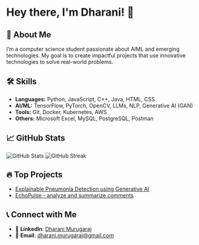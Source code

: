 # Hey there, I'm Dharani! 👋

## 🚀 About Me
I’m a computer science student passionate about AIML and emerging technologies. My goal is to create impactful projects that use innovative technologies to solve real-world problems.

## 🛠️ Skills
- **Languages:** Python, JavaScript, C++, Java, HTML, CSS
- **AI/ML:** TensorFlow, PyTorch, OpenCV, LLMs, NLP, Generative AI (GAN)
- **Tools:** Git, Docker, Kubernetes, AWS
- **Others:** Microsoft Excel, MySQL, PostgreSQL, Postman

## 📈 GitHub Stats
![GitHub Stats](https://github-readme-stats.vercel.app/api?username=dharanimurugaraj&show_icons=true&theme=radical)
![GitHub Streak](https://github-readme-streak-stats.herokuapp.com/?user=dharanimurugaraj&theme=radical)

## 🔥 Top Projects
- [Explainable Pneumonia Detection using Generative AI](https://github.com/dharanimurugaraj/Medical-AI)
- [EchoPulse - analyze and summarize comments](https://github.com/dharanimurugaraj/EchoPulse)

## 📞 Connect with Me

- 💼 **LinkedIn**: [Dharani Murugaraj](https://www.linkedin.com/in/dharanimurugaraj/)
- 📧 **Email**: [dharani.murugaraj@gmail.com](mailto:dharani.murugaraj@gmail.com)


